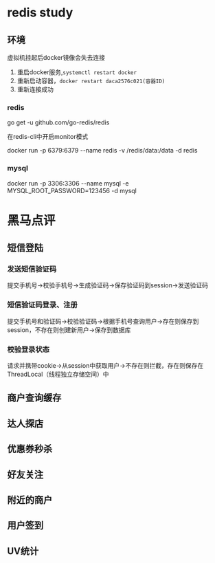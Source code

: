 # redis study

## 环境

虚拟机挂起后docker镜像会失去连接

1. 重启docker服务,`systemctl restart docker`
2. 重新启动容器，`docker restart daca2576c021(容器ID)`
3. 重新连接成功

### redis

go get -u github.com/go-redis/redis

在redis-cli中开启monitor模式

 docker run -p 6379:6379 --name redis -v /redis/data:/data -d redis

### mysql

 docker run -p 3306:3306 --name mysql -e MYSQL_ROOT_PASSWORD=123456 -d mysql

# 黑马点评

## 短信登陆

### 发送短信验证码

提交手机号->校验手机号->生成验证码->保存验证码到session->发送验证码

### 短信验证码登录、注册

提交手机号和验证码->校验验证码->根据手机号查询用户->存在则保存到session，不存在则创建新用户->保存到数据库

### 校验登录状态

请求并携带cookie->从session中获取用户->不存在则拦截，存在则保存在ThreadLocal（线程独立存储空间）中

## 商户查询缓存

## 达人探店

## 优惠券秒杀

## 好友关注

## 附近的商户

## 用户签到

## UV统计